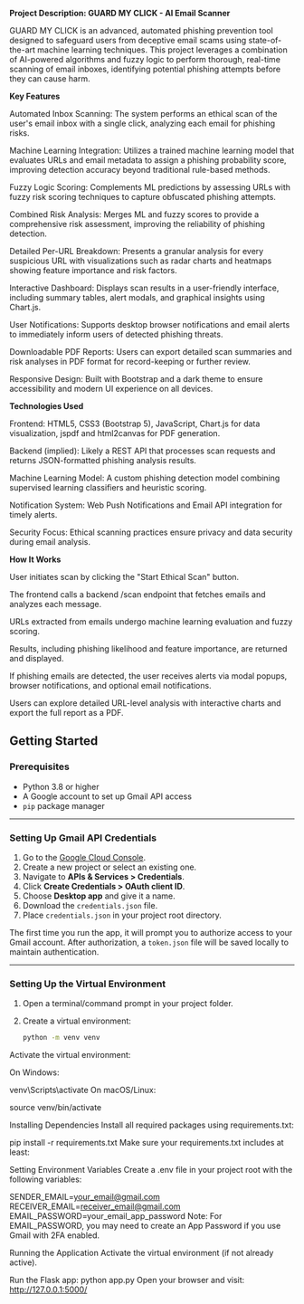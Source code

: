 **Project Description: GUARD MY CLICK - AI Email Scanner**

GUARD MY CLICK is an advanced, automated phishing prevention tool designed to safeguard users from deceptive email scams using state-of-the-art machine learning techniques. This project leverages a combination of AI-powered algorithms and fuzzy logic to perform thorough, real-time scanning of email inboxes, identifying potential phishing attempts before they can cause harm.

**Key Features**

Automated Inbox Scanning: The system performs an ethical scan of the user's email inbox with a single click, analyzing each email for phishing risks.

Machine Learning Integration: Utilizes a trained machine learning model that evaluates URLs and email metadata to assign a phishing probability score, improving detection accuracy beyond traditional rule-based methods.

Fuzzy Logic Scoring: Complements ML predictions by assessing URLs with fuzzy risk scoring techniques to capture obfuscated phishing attempts.

Combined Risk Analysis: Merges ML and fuzzy scores to provide a comprehensive risk assessment, improving the reliability of phishing detection.

Detailed Per-URL Breakdown: Presents a granular analysis for every suspicious URL with visualizations such as radar charts and heatmaps showing feature importance and risk factors.

Interactive Dashboard: Displays scan results in a user-friendly interface, including summary tables, alert modals, and graphical insights using Chart.js.

User Notifications: Supports desktop browser notifications and email alerts to immediately inform users of detected phishing threats.

Downloadable PDF Reports: Users can export detailed scan summaries and risk analyses in PDF format for record-keeping or further review.

Responsive Design: Built with Bootstrap and a dark theme to ensure accessibility and modern UI experience on all devices.

**Technologies Used**

Frontend: HTML5, CSS3 (Bootstrap 5), JavaScript, Chart.js for data visualization, jspdf and html2canvas for PDF generation.

Backend (implied): Likely a REST API that processes scan requests and returns JSON-formatted phishing analysis results.

Machine Learning Model: A custom phishing detection model combining supervised learning classifiers and heuristic scoring.

Notification System: Web Push Notifications and Email API integration for timely alerts.

Security Focus: Ethical scanning practices ensure privacy and data security during email analysis.

**How It Works**

User initiates scan by clicking the "Start Ethical Scan" button.

The frontend calls a backend /scan endpoint that fetches emails and analyzes each message.

URLs extracted from emails undergo machine learning evaluation and fuzzy scoring.

Results, including phishing likelihood and feature importance, are returned and displayed.

If phishing emails are detected, the user receives alerts via modal popups, browser notifications, and optional email notifications.

Users can explore detailed URL-level analysis with interactive charts and export the full report as a PDF.



## Getting Started

### Prerequisites

- Python 3.8 or higher
- A Google account to set up Gmail API access
- `pip` package manager

---

### Setting Up Gmail API Credentials

1. Go to the [Google Cloud Console](https://console.cloud.google.com/).
2. Create a new project or select an existing one.
3. Navigate to **APIs & Services > Credentials**.
4. Click **Create Credentials > OAuth client ID**.
5. Choose **Desktop app** and give it a name.
6. Download the `credentials.json` file.
7. Place `credentials.json` in your project root directory.

The first time you run the app, it will prompt you to authorize access to your Gmail account. After authorization, a `token.json` file will be saved locally to maintain authentication.

---

### Setting Up the Virtual Environment

1. Open a terminal/command prompt in your project folder.
2. Create a virtual environment:

   ```bash
   python -m venv venv
Activate the virtual environment:

On Windows:

venv\Scripts\activate
On macOS/Linux:

source venv/bin/activate

Installing Dependencies
Install all required packages using requirements.txt:

pip install -r requirements.txt
Make sure your requirements.txt includes at least:

Setting Environment Variables
Create a .env file in your project root with the following variables:

SENDER_EMAIL=your_email@gmail.com
RECEIVER_EMAIL=receiver_email@gmail.com
EMAIL_PASSWORD=your_email_app_password
Note: For EMAIL_PASSWORD, you may need to create an App Password if you use Gmail with 2FA enabled.

Running the Application
Activate the virtual environment (if not already active).

Run the Flask app:
python app.py
Open your browser and visit:
http://127.0.0.1:5000/
